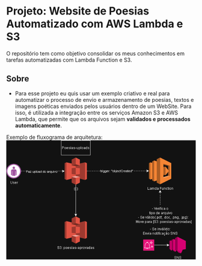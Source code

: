 # Projeto: Website de Poesias Automatizado com AWS Lambda e S3
O repositório tem como objetivo consolidar os meus conhecimentos em tarefas automatizadas com Lambda Function e S3.

## Sobre
- Para esse projeto eu quis usar um exemplo criativo e real para automatizar o processo de envio e armazenamento de poesias, textos e imagens poéticas enviados pelos usuários dentro de um WebSite. Para isso, é utilizada a integração entre os serviços Amazon S3 e AWS Lambda, que permite que os arquivos sejam **validados e processados automaticamente**.

Exemplo de fluxograma de arquitetura:
![Fluxograma](images/Automatizando.drawio.png)

